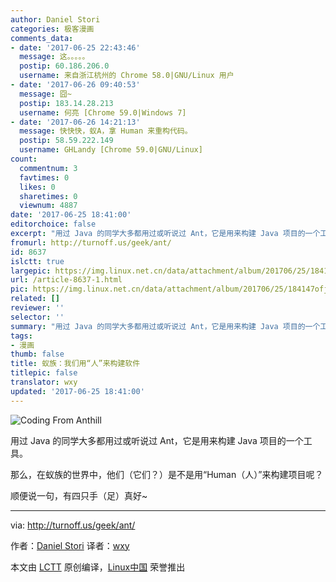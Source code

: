 ```yaml
---
author: Daniel Stori
categories: 极客漫画
comments_data:
- date: '2017-06-25 22:43:46'
  message: 这。。。。。
  postip: 60.186.206.0
  username: 来自浙江杭州的 Chrome 58.0|GNU/Linux 用户
- date: '2017-06-26 09:40:53'
  message: 囧~
  postip: 183.14.28.213
  username: 何亮 [Chrome 59.0|Windows 7]
- date: '2017-06-26 14:21:13'
  message: 快快快，蚁A，拿 Human 来重构代码。
  postip: 58.59.222.149
  username: GHLandy [Chrome 59.0|GNU/Linux]
count:
  commentnum: 3
  favtimes: 0
  likes: 0
  sharetimes: 0
  viewnum: 4887
date: '2017-06-25 18:41:00'
editorchoice: false
excerpt: "用过 Java 的同学大多都用过或听说过 Ant，它是用来构建 Java 项目的一个工具。\r\n\r\n那么，在蚁族的世界中，他们（它们？）是不是用“Human（人）”来构建项目呢？"
fromurl: http://turnoff.us/geek/ant/
id: 8637
islctt: true
largepic: https://img.linux.net.cn/data/attachment/album/201706/25/184147ofjkpitwpokx7wpa.png.large.jpg
url: /article-8637-1.html
pic: https://img.linux.net.cn/data/attachment/album/201706/25/184147ofjkpitwpokx7wpa.png.thumb.jpg
related: []
reviewer: ''
selector: ''
summary: "用过 Java 的同学大多都用过或听说过 Ant，它是用来构建 Java 项目的一个工具。\r\n\r\n那么，在蚁族的世界中，他们（它们？）是不是用“Human（人）”来构建项目呢？"
tags:
- 漫画
thumb: false
title: 蚁族：我们用“人”来构建软件
titlepic: false
translator: wxy
updated: '2017-06-25 18:41:00'
---
```


![Coding From Anthill](https://img.linux.net.cn/data/attachment/album/201706/25/184147ofjkpitwpokx7wpa.png)


用过 Java 的同学大多都用过或听说过 Ant，它是用来构建 Java 项目的一个工具。


那么，在蚁族的世界中，他们（它们？）是不是用“Human（人）”来构建项目呢？


顺便说一句，有四只手（足）真好~




---


via: <http://turnoff.us/geek/ant/>


作者：[Daniel Stori](http://turnoff.us/about/) 译者：[wxy](https://github.com/wxy)


本文由 [LCTT](https://github.com/LCTT/TranslateProject) 原创编译，[Linux中国](https://linux.cn/) 荣誉推出